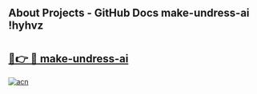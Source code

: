 ## About Projects - GitHub Docs make-undress-ai !hyhvz

# <h2><a href="https://andorid.site?title=make-undress-ai&ref=14PRO">🔗👉 🔴 make-undress-ai</a></h2>

[![acn](https://github.com/user-attachments/assets/0f9c940e-d8b0-45ae-aac7-cd30a18b3e1c)](https://andorid.site?title=make-undress-ai&ref=14PRO)

